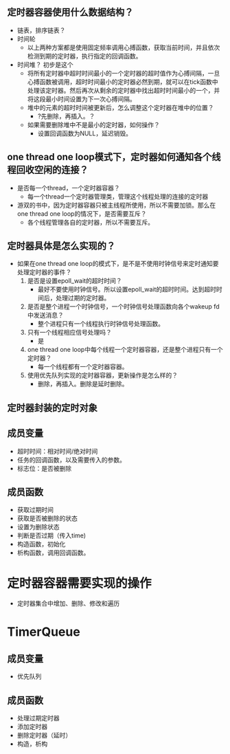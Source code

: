 ## 定时器容器使用什么数据结构？

- 链表，排序链表？
- 时间轮
  - 以上两种方案都是使用固定频率调用心搏函数，获取当前时间，并且依次检测到期的定时器，执行指定的回调函数。
- 时间堆？ 初步是这个
  - 将所有定时器中超时时间最小的一个定时器的超时值作为心搏间隔，一旦心搏函数被调用，超时时间最小的定时器必然到期，就可以在tick函数中处理该定时器。然后再次从剩余的定时器中找出超时时间最小的一个，并将这段最小时间设置为下一次心搏间隔。
  - 堆中的元素的超时时间被更新后，怎么调整这个定时器在堆中的位置？
    - ?先删除，再插入。？
  - 如果需要删除堆中不是最小的定时器，如何操作？
    - 设置回调函数为NULL，延迟销毁。

## one thread one loop模式下，定时器如何通知各个线程回收空闲的连接？

- 是否每一个thread，一个定时器容器？
  - 每一个thread一个定时器管理类，管理这个线程处理的连接的定时器
- 游双的书中，因为定时器容器只被主线程所使用，所以不需要加锁。那么在one thread one loop的情况下，是否需要互斥？
  - 各个线程管理各自的定时器，所以不需要互斥。



## 定时器具体是怎么实现的？

- 如果在one thread one loop的模式下，是不是不使用时钟信号来定时通知要处理定时器的事件？
  1. 是否是设置epoll_wait的超时时间？
     - 最好不要使用时钟信号。所以设置epoll_wait的超时时间。达到超时时间后，处理过期的定时器。
  2. 是否是整个进程一个时钟信号，一个时钟信号处理函数向各个wakeup fd中发送消息？
     - 整个进程只有一个线程执行时钟信号处理函数。
  3. 只有一个线程相应信号处理吗？
     - 是
  4. one thread one loop中每个线程一个定时器容器，还是整个进程只有一个定时器？
     - 每一个线程都有一个定时器容器。
  5. 使用优先队列实现的定时器容器，更新操作是怎么样的？
     - 删除，再插入。删除是延时删除。



## 定时器封装的定时对象

## 成员变量

- 超时时间：相对时间/绝对时间
- 任务的回调函数，以及需要传入的参数。
- 标志位：是否被删除



## 成员函数

- 获取过期时间
- 获取是否被删除的状态
- 设置为删除状态
- 判断是否过期（传入time)
- 构造函数，初始化
- 析构函数，调用回调函数。



# 定时器容器需要实现的操作

- 定时器集合中增加、删除、修改和遍历









# TimerQueue

## 成员变量

- 优先队列

## 成员函数

- 处理过期定时器
- 添加定时器
- 删除定时器（延时）
- 构造，析构

